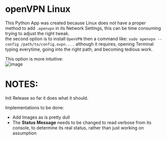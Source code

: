 # openVPN Linux
This Python App was created because Linux does not have a proper method to add `.openvpn` in its Network Settings, this can be time consuming trying to adjust the right tweak. <br/>
the second option is to install `OpenVPN` then a command like: `sudo openvpn --config /path/to/config.ovpn....` although it requires, opening Terminal typing everytime, going into the right path,  and becoming tedious work.

This option is more intuitive:  <br/>
![image](https://github.com/user-attachments/assets/21913c2b-38fe-4f70-824b-51955572979d)

# NOTES:
Init Release so far it does what it should.

Implementations to be done:
- Add Images as is pretty dull
- The **Status Message** needs to be changed to read verbose from its console, to determine its real status, rather than just working on assumption
